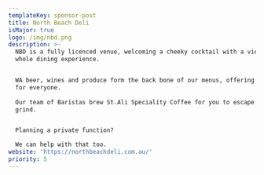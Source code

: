 ```yaml
---
templateKey: sponsor-post
title: North Beach Deli
isMajor: true
logo: /img/nbd.png
description: >-
  NBD is a fully licenced venue, welcoming a cheeky cocktail with a view or the
  whole dining experience. 


  WA beer, wines and produce form the back bone of our menus, offering something
  for everyone.
   
  Our team of Baristas brew St.Ali Speciality Coffee for you to escape the daily
  grind.


  Planning a private function? 

  We can help with that too.
website: 'https://northbeachdeli.com.au/'
priority: 5
---
```


